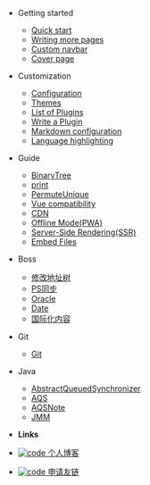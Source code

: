 - Getting started

  - [Quick start](blog/aa)
  - [Writing more pages](more-pages.md)
  - [Custom navbar](custom-navbar.md)
  - [Cover page](cover.md)

- Customization

  - [Configuration](configuration.md)
  - [Themes](themes.md)
  - [List of Plugins](plugins.md)
  - [Write a Plugin](write-a-plugin.md)
  - [Markdown configuration](markdown.md)
  - [Language highlighting](language-highlight.md)

- Guide
  - [BinaryTree](code/binaryTree.md)
  - [print](code/print.md)
  - [PermuteUnique](code/PermuteUnique.md)
  - [Vue compatibility](vue.md)
  - [CDN](cdn.md)
  - [Offline Mode(PWA)](pwa.md)
  - [Server-Side Rendering(SSR)](ssr.md)
  - [Embed Files](embed-files.md)

- Boss
  - [修改地址树](Boss/address.md)
  - [PS同步](Boss/ps_sync.md)
  - [Oracle](Boss/oracle.md)
  - [Date](Boss/date.md)
  - [国际化内容](Boss/messageSource.md)
- Git
  - [Git](git/git.md)

- Java
  - [AbstractQueuedSynchronizer](document-java/JUC/AbstractQueuedSynchronizer.md)
  - [AQS](document-java/JUC/AQS.md)
  - [AQSNote](document-java/JUC/AQSNote.md)
  - [JMM](document-java/JUC/JMM.md)

- **Links**
- [![code](https://icongr.am/clarity/link.svg?size=16&color=808080) 个人博客](https://www.51it.wang)
- [![code](https://icongr.am/clarity/link.svg?size=16&color=808080) 申请友链](#)

